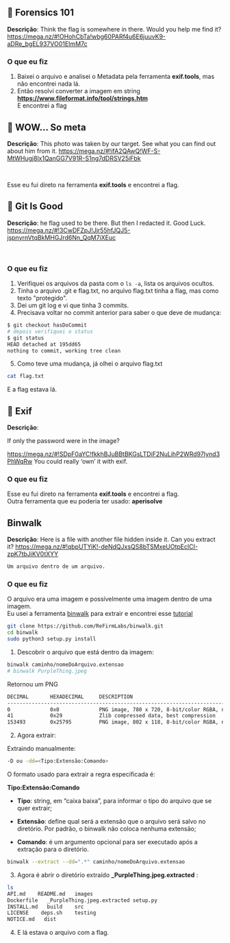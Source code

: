 
## :triangular_flag_on_post: Forensics 101

**Descrição**: Think the flag is somewhere in there. Would you help me find it? <https://mega.nz/#!OHohCbTa!wbg60PARf4u6E6juuvK9-aDRe_bgEL937VO01EImM7c>

### O que eu fiz

1. Baixei o arquivo e analisei o Metadata pela ferramenta **exif.tools**, mas não encontrei nada lá.
2. Então resolvi converter a imagem em string **<https://www.fileformat.info/tool/strings.htm>** </br>
E encontrei a flag

## :triangular_flag_on_post: WOW... So meta

**Descrição**: This photo was taken by our target. See what you can find out about him from it. <https://mega.nz/#!ifA2QAwQ!WF-S-MtWHugj8lx1QanGG7V91R-S1ng7dDRSV25iFbk>

</br>

Esse eu fui direto na ferramenta **exif.tools** e encontrei a flag.

## :triangular_flag_on_post: Git Is Good

**Descrição**: he flag used to be there. But then I redacted it. Good Luck. <https://mega.nz/#!3CwDFZpJ!Jjr55hfJQJ5-jspnyrnVtqBkMHGJrd6Nn_QqM7iXEuc>

</br>

### O que eu fiz

1. Verifiquei os arquivos da pasta com o <code>ls -a</code>, lista os arquivos ocultos.
2. Tinha o arquivo .git e flag.txt, no arquivo flag.txt tinha a flag, mas como texto "protegido".
3. Dei um git log e vi que tinha 3 commits.
4. Precisava voltar no commit anterior para saber o que deve de mudança:

```bash
$ git checkout hasDoCommit
# depois verifiquei o status
$ git status
HEAD detached at 195dd65
nothing to commit, working tree clean
```

5. Como teve uma mudança, já olhei o arquivo flag.txt

```bash
cat flag.txt
```

E a flag estava lá.

## :triangular_flag_on_post: Exif

**Descrição**:

If only the password were in the image?

<https://mega.nz/#!SDpF0aYC!fkkhBJuBBtBKGsLTDiF2NuLihP2WRd97Iynd3PhWqRw> You could really ‘own’ it with exif.

### O que eu fiz

Esse eu fui direto na ferramenta **exif.tools** e encontrei a flag. </br>
Outra ferramenta que eu poderia ter usado: **aperisolve**

## Binwalk

**Descrição**: Here is a file with another file hidden inside it. Can you extract it? <https://mega.nz/#!qbpUTYiK!-deNdQJxsQS8bTSMxeUOtpEclCI-zpK7tbJiKV0tXYY>
</br>

```md
Um arquivo dentro de um arquivo.
```

### O que eu fiz

O arquivo era uma imagem e possívelmente uma imagem dentro de uma imagem. </br>
Eu usei a ferramenta [binwalk](https://github.com/ReFirmLabs/binwalk) para extrair e encontrei esse [tutorial](https://www.linkedin.com/pulse/forense-analisando-arquivos-com-binwalk-bruno-izid%C3%B3rio/?originalSubdomain=pt)

```bash
git clone https://github.com/ReFirmLabs/binwalk.git
cd binwalk
sudo python3 setup.py install
```

1. Descobrir o arquivo que está dentro da imagem:

```bash
binwalk caminho/nomeDoArquivo.extensao
# binwalk PurpleThing.jpeg
```

Retornou um PNG

```bash
DECIMAL       HEXADECIMAL     DESCRIPTION
--------------------------------------------------------------------------------
0             0x0             PNG image, 780 x 720, 8-bit/color RGBA, non-interlaced
41            0x29            Zlib compressed data, best compression
153493        0x25795         PNG image, 802 x 118, 8-bit/color RGBA, non-interlaced
```

2. Agora extrair:

Extraindo manualmente: </br>

```bash
-D ou -dd=<Tipo:Extensão:Comando>
```

O formato usado para extrair a regra especificada é:

**Tipo:Extensão:Comando** </br>

- **Tipo**: string, em “caixa baixa”, para informar o tipo do arquivo que se quer extrair;

- **Extensão**: define qual será a extensão que o arquivo será salvo no diretório. Por padrão, o binwalk não coloca nenhuma extensão;

- **Comando**: é um argumento opcional para ser executado após a extração para o diretório.

```bash
binwalk --extract --dd=".*" caminho/nomeDoArquivo.extensao
```

3. Agora é abrir o diretório extraído **_PurpleThing.jpeg.extracted** :

```bash
ls 
API.md    README.md   images
Dockerfile   _PurpleThing.jpeg.extracted setup.py
INSTALL.md   build    src
LICENSE    deps.sh    testing
NOTICE.md   dist
```

4. E lá estava o arquivo com a flag.
